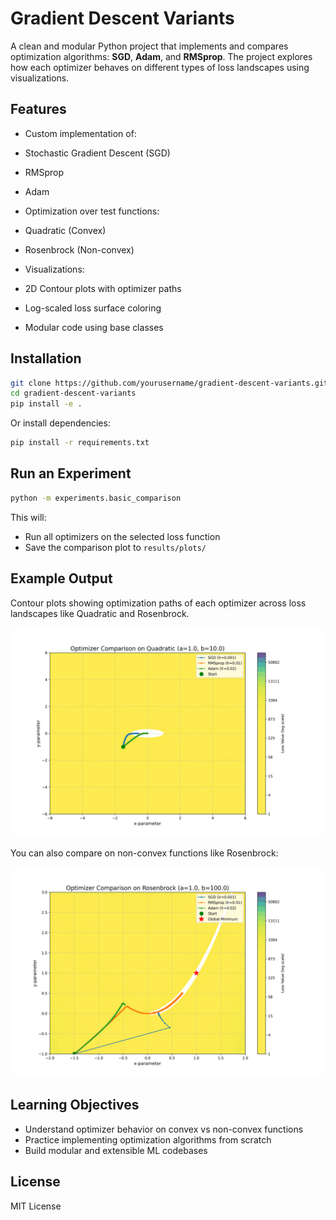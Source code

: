 # Gradient Descent Variants

A clean and modular Python project that implements and compares optimization algorithms: **SGD**, **Adam**, and **RMSprop**. The project explores how each optimizer behaves on different types of loss landscapes using visualizations.

## Features

- Custom implementation of:

- Stochastic Gradient Descent (SGD)
- RMSprop
- Adam
- Optimization over test functions:

- Quadratic (Convex)
- Rosenbrock (Non-convex)
- Visualizations:

- 2D Contour plots with optimizer paths
- Log-scaled loss surface coloring
- Modular code using base classes

## Installation

```bash
git clone https://github.com/yourusername/gradient-descent-variants.git
cd gradient-descent-variants
pip install -e .
```

Or install dependencies:

```bash
pip install -r requirements.txt
```

## Run an Experiment

```bash
python -m experiments.basic_comparison
```

This will:

- Run all optimizers on the selected loss function
- Save the comparison plot to `results/plots/`

## Example Output

Contour plots showing optimization paths of each optimizer across loss landscapes like Quadratic and Rosenbrock.

![Quadratic Comparison](results/plots/Quadratic_comparison.png)

You can also compare on non-convex functions like Rosenbrock:

![Rosenbrock Comparison](results/plots/Rosenbrock_comparison.png)

## Learning Objectives

- Understand optimizer behavior on convex vs non-convex functions
- Practice implementing optimization algorithms from scratch
- Build modular and extensible ML codebases

## License

MIT License
